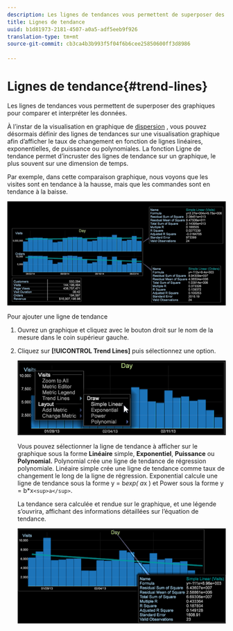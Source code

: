 ```yaml
---
description: Les lignes de tendances vous permettent de superposer des graphiques pour comparer et interpréter les données.
title: Lignes de tendance
uuid: b1d81973-2181-4507-a0a5-adf5eeb9f926
translation-type: tm+mt
source-git-commit: cb3ca4b3b993f5f04f6b6cee25850600ff3d8986

---
```



# Lignes de tendance{#trend-lines}

Les lignes de tendances vous permettent de superposer des graphiques pour comparer et interpréter les données.

À l’instar de la visualisation en graphique de [dispersion](https://docs.adobe.com/content/help/en/data-workbench/using/client/analysis-visualizations/c-scat-plots.html) , vous pouvez désormais définir des lignes de tendances sur une visualisation graphique afin d’afficher le taux de changement en fonction de lignes linéaires, exponentielles, de puissance ou polynomiales. La fonction Ligne de tendance permet d’incruster des lignes de tendance sur un graphique, le plus souvent sur une dimension de temps.

Par exemple, dans cette comparaison graphique, nous voyons que les visites sont en tendance à la hausse, mais que les commandes sont en tendance à la baisse.

![](assets/trend_line.png)

Pour ajouter une ligne de tendance

1. Ouvrez un graphique et cliquez avec le bouton droit sur le nom de la mesure dans le coin supérieur gauche.
1. Cliquez sur **[!UICONTROL Trend Lines]** puis sélectionnez une option.

   ![](assets/trend_line_graph.png)

   Vous pouvez sélectionner la ligne de tendance à afficher sur le graphique sous la forme **Linéaire** simple, **Exponentiel**, **Puissance** ou **Polynomial.** Polynomial crée une ligne de tendance de régression polynomiale. Linéaire simple crée une ligne de tendance comme taux de changement le long de la ligne de régression. Exponential calcule une ligne de tendance sous la forme y = b*exp( a*x ) et Power sous la forme y = b*x`<sup>a</sup>`.

   La tendance sera calculée et rendue sur le graphique, et une légende s’ouvrira, affichant des informations détaillées sur l’équation de tendance.

   ![](assets/trend_line_detail.png)

